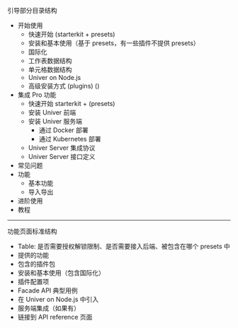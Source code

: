 引导部分目录结构

- 开始使用
  - 快速开始 (starterkit + presets)
  - 安装和基本使用（基于 presets，有一些插件不提供 presets）
  - 国际化
  - 工作表数据结构
  - 单元格数据结构
  - Univer on Node.js
  - 高级安装方式 (plugins) ()
- 集成 Pro 功能
  - 快速开始 starterkit + (presets)
  - 安装 Univer 前端
  - 安装 Univer 服务端
    - 通过 Docker 部署
    - 通过 Kubernetes 部署
  - Univer Server 集成协议
  - Univer Server 接口定义
- 常见问题
- 功能
  - 基本功能
  - 导入导出
- 进阶使用
- 教程

---

功能页面标准结构

- Table: 是否需要授权解锁限制、是否需要接入后端、被包含在哪个 presets 中
- 提供的功能
- 包含的插件包
- 安装和基本使用（包含国际化）
- 插件配置项
- Facade API 典型用例
- 在 Univer on Node.js 中引入
- 服务端集成（如果有）
- 链接到 API reference 页面
